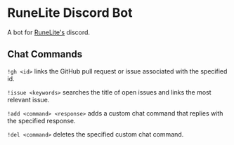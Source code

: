 # RuneLite Discord Bot
A bot for [RuneLite's](https://github.com/runelite) discord.
## Chat Commands
``!gh <id>`` links the GitHub pull request or issue associated with the specified id.

``!issue <keywords>`` searches the title of open issues and links the most relevant issue.

``!add <command> <response>`` adds a custom chat command that replies with the specified response.

``!del <command>`` deletes the specified custom chat command.